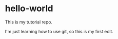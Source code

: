 # hello-world
This is my tutorial repo.

I'm just learning how to use git, so this is my first edit.
